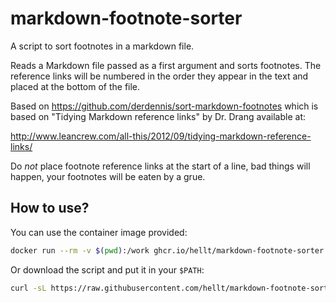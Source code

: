 # markdown-footnote-sorter

A script to sort footnotes in a markdown file.

Reads a Markdown file passed as a first argument and sorts footnotes.
The reference links will be numbered in
the order they appear in the text and placed at the bottom
of the file.

Based on <https://github.com/derdennis/sort-markdown-footnotes> which is
based on "Tidying Markdown reference links" by Dr. Drang available at:

<http://www.leancrew.com/all-this/2012/09/tidying-markdown-reference-links/>

Do *not* place footnote reference links at the start of a line, bad things will
happen, your footnotes will be eaten by a grue.

## How to use?

You can use the container image provided:

```bash
docker run --rm -v $(pwd):/work ghcr.io/hellt/markdown-footnote-sorter path/to/doc.md
```

Or download the script and put it in your `$PATH`:

```bash
curl -sL https://raw.githubusercontent.com/hellt/markdown-footnote-sorter/main/fnsort.py
```
